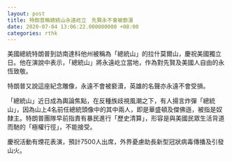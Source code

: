 ```yaml
---
layout: post
title: 特朗普稱總統山永遠屹立　先賢永不會被褻瀆
date: 2020-07-04 13:06:22.000000000 +08:00
categories: rthk
---
```


美國總統特朗普到訪南達科他州被稱為「總統山」的拉什莫爾山，慶祝美國獨立日。他在演說中表示，「總統山」將永遠屹立當地，作為對先賢及美國人自由的永恆致敬。

特朗普又說這座紀念雕像，永遠不會被褻瀆，英雄的名聲亦永遠不會受損。

「總統山」近日成為輿論焦點，在反種族歧視風潮之下，有人揚言炸彈「總統山」，因為山上4名前任總統頭像中的其中兩人，即是華盛頓及傑佛遜，被指是奴隸主。特朗普團隊早前指責有暴民進行「歷史清算」，形容是與美國民眾生活背道而馳的「極權行徑」，不能接受。

慶祝活動有煙花表演，預計7500人出席，外界憂慮助長新型冠狀病毒傳播及引發山火。
